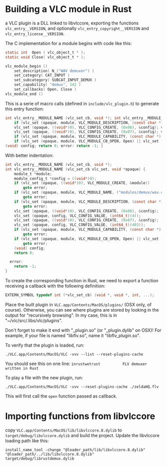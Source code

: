 # Building a VLC module in Rust

a VLC plugin is a DLL linked to libvlccore, exporting the functions `vlc_entry__VERSION`, and optionally `vlc_entry_copyright__VERSION` and `vlc_entry_license__VERSION`.

The C implementation for a module begins with code like this:

```C
static int  Open ( vlc_object_t * );
static void Close( vlc_object_t * );

vlc_module_begin ()
    set_description( N_("WAV demuxer") )
    set_category( CAT_INPUT )
    set_subcategory( SUBCAT_INPUT_DEMUX )
    set_capability( "demux", 142 )
    set_callbacks( Open, Close )
vlc_module_end ()
```

This is a serie of macro calls (defined in `include/vlc_plugin.h`) to generate this entry function:

```C
int vlc_entry__MODULE_NAME (vlc_set_cb, void *); int vlc_entry__MODULE_NAME (vlc_set_cb vlc_set, void *opaque) { module_t *module; module_config_t *config = ((void*)0); if (vlc_set (opaque, ((void*)0), VLC_MODULE_CREATE, &module)) goto error; if (vlc_set (opaque, module, VLC_MODULE_NAME, ("modules/demux/wav.c"))) goto error;·
    if (vlc_set (opaque, module, VLC_MODULE_DESCRIPTION, (const char *)(N_("WAV demuxer")))) goto error;
    vlc_set (opaque, ((void*)0), VLC_CONFIG_CREATE, (0x06), &config); vlc_set (opaque, config, VLC_CONFIG_VALUE, (int64_t)(4));
    vlc_set (opaque, ((void*)0), VLC_CONFIG_CREATE, (0x07), &config); vlc_set (opaque, config, VLC_CONFIG_VALUE, (int64_t)(403));
    if (vlc_set (opaque, module, VLC_MODULE_CAPABILITY, (const char *)("demux")) || vlc_set (opaque, module, VLC_MODULE_SCORE, (int)(142))) goto error;
    if (vlc_set (opaque, module, VLC_MODULE_CB_OPEN, Open) || vlc_set (opaque, module, VLC_MODULE_CB_CLOSE, Close)) goto error;
(void) config; return 0; error: return -1; }
```

With better indentation:

```C
int vlc_entry__MODULE_NAME (vlc_set_cb, void *);
int vlc_entry__MODULE_NAME (vlc_set_cb vlc_set, void *opaque) {
    module_t *module;
    module_config_t *config = ((void*)0);
    if (vlc_set (opaque, ((void*)0), VLC_MODULE_CREATE, &module))
        goto error;
    if (vlc_set (opaque, module, VLC_MODULE_NAME, ("modules/demux/wav.c")))
        goto error;
    if (vlc_set (opaque, module, VLC_MODULE_DESCRIPTION, (const char *)(N_("WAV demuxer"))))
        goto error;
    vlc_set (opaque, ((void*)0), VLC_CONFIG_CREATE, (0x06), &config);
    vlc_set (opaque, config, VLC_CONFIG_VALUE, (int64_t)(4));
    vlc_set (opaque, ((void*)0), VLC_CONFIG_CREATE, (0x07), &config);
    vlc_set (opaque, config, VLC_CONFIG_VALUE, (int64_t)(403));
    if (vlc_set (opaque, module, VLC_MODULE_CAPABILITY, (const char *)("demux")) || vlc_set (opaque, module, VLC_MODULE_SCORE, (int)(142)))
        goto error;
    if (vlc_set (opaque, module, VLC_MODULE_CB_OPEN, Open) || vlc_set (opaque, module, VLC_MODULE_CB_CLOSE, Close))
        goto error;
    (void) config;
    return 0;

  error:
    return -1;
}
```

To create the corresponding function in Rust, we need to export a function receiving a callback with the following definition:

```C
EXTERN_SYMBOL typedef int (*vlc_set_cb) (void *, void *, int, ...);
```

Place the built plugin in `VLC.app/Contents/MacOS/plugins/` (OSX only, of course).
Otherwise, you can see where plugins are stored by looking in the output for "recursively browsing". In my case, this is in "~/vlc/src/.libs/vlc/plugins".

Don't forget to make it end with "_plugin.so" (or "_plugin.dylib" on OSX)! For example, if your file is named "libflv.so", name it "libflv_plugin.so".

To verify that the plugin is loaded, run:

```
./VLC.app/Contents/MacOS/VLC -vvv --list --reset-plugins-cache
```

You should see this on one line: `inrustwetrust          FLV demuxer written in Rust`

To play a file with the new plugin, run:

```
./VLC.app/Contents/MacOS/VLC -vvv --reset-plugins-cache ./zeldaHQ.flv
```

This will first call the `open` function passed as callback.

# Importing functions from libvlccore

copy `VLC.app/Contents/MacOS/lib/libvlccore.8.dylib` to `target/debug/libvlccore.dylib` and build the project.
Update the libvlccore loading path like this:

```
install_name_tool -change "@loader_path/lib/libvlccore.8.dylib" "@loader_path/../lib/libvlccore.8.dylib" target/debug/librustdemux.dylib
```
